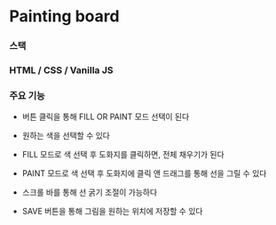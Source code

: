 # Painting board

### 스택
### HTML / CSS / Vanilla JS

### 주요 기능
- 버튼 클릭을 통해 FILL OR PAINT 모드 선택이 된다

- 원하는 색을 선택할 수 있다

- FILL 모드로 색 선택 후 도화지를 클릭하면, 전체 채우기가 된다

- PAINT 모드로 색 선택 후 도화지에 클릭 앤 드래그를 통해 선을 그릴 수 있다

- 스크롤 바를 통해 선 굵기 조절이 가능하다

- SAVE 버튼을 통해 그림을 원하는 위치에 저장할 수 있다

